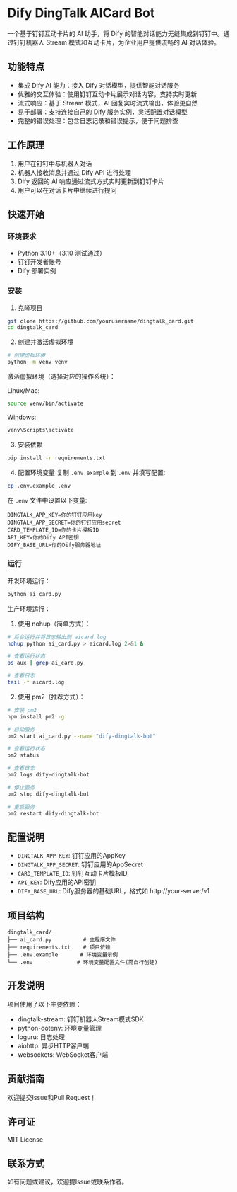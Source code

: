 # Dify DingTalk AICard Bot

一个基于钉钉互动卡片的 AI 助手，将 Dify 的智能对话能力无缝集成到钉钉中。通过钉钉机器人 Stream 模式和互动卡片，为企业用户提供流畅的 AI 对话体验。

## 功能特点

- 集成 Dify AI 能力：接入 Dify 对话模型，提供智能对话服务
- 优雅的交互体验：使用钉钉互动卡片展示对话内容，支持实时更新
- 流式响应：基于 Stream 模式，AI 回复实时流式输出，体验更自然
- 易于部署：支持连接自己的 Dify 服务实例，灵活配置对话模型
- 完整的错误处理：包含日志记录和错误提示，便于问题排查

## 工作原理

1. 用户在钉钉中与机器人对话
2. 机器人接收消息并通过 Dify API 进行处理
3. Dify 返回的 AI 响应通过流式方式实时更新到钉钉卡片
4. 用户可以在对话卡片中继续进行提问

## 快速开始

### 环境要求
- Python 3.10+（3.10 测试通过）
- 钉钉开发者账号
- Dify 部署实例

### 安装

1. 克隆项目
```bash
git clone https://github.com/yourusername/dingtalk_card.git
cd dingtalk_card
```

2. 创建并激活虚拟环境
```bash
# 创建虚拟环境
python -m venv venv
```

激活虚拟环境（选择对应的操作系统）：

Linux/Mac:
```bash
source venv/bin/activate
```

Windows:
```bash
venv\Scripts\activate
```

3. 安装依赖
```bash
pip install -r requirements.txt
```

4. 配置环境变量
复制 `.env.example` 到 `.env` 并填写配置:
```bash
cp .env.example .env
```

在 `.env` 文件中设置以下变量:
```
DINGTALK_APP_KEY=你的钉钉应用key
DINGTALK_APP_SECRET=你的钉钉应用secret
CARD_TEMPLATE_ID=你的卡片模板ID
API_KEY=你的Dify API密钥
DIFY_BASE_URL=你的Dify服务器地址
```

### 运行

开发环境运行：
```bash
python ai_card.py
```

生产环境运行：

1. 使用 nohup（简单方式）：
```bash
# 后台运行并将日志输出到 aicard.log
nohup python ai_card.py > aicard.log 2>&1 &

# 查看运行状态
ps aux | grep ai_card.py

# 查看日志
tail -f aicard.log
```

2. 使用 pm2（推荐方式）：
```bash
# 安装 pm2
npm install pm2 -g

# 启动服务
pm2 start ai_card.py --name "dify-dingtalk-bot"

# 查看运行状态
pm2 status

# 查看日志
pm2 logs dify-dingtalk-bot

# 停止服务
pm2 stop dify-dingtalk-bot

# 重启服务
pm2 restart dify-dingtalk-bot
```

## 配置说明

- `DINGTALK_APP_KEY`: 钉钉应用的AppKey
- `DINGTALK_APP_SECRET`: 钉钉应用的AppSecret
- `CARD_TEMPLATE_ID`: 钉钉互动卡片模板ID
- `API_KEY`: Dify应用的API密钥
- `DIFY_BASE_URL`: Dify服务器的基础URL，格式如 http://your-server/v1

## 项目结构

```
dingtalk_card/
├── ai_card.py          # 主程序文件
├── requirements.txt    # 项目依赖
├── .env.example       # 环境变量示例
└── .env              # 环境变量配置文件(需自行创建)
```

## 开发说明

项目使用了以下主要依赖：
- dingtalk-stream: 钉钉机器人Stream模式SDK
- python-dotenv: 环境变量管理
- loguru: 日志处理
- aiohttp: 异步HTTP客户端
- websockets: WebSocket客户端

## 贡献指南

欢迎提交Issue和Pull Request！

## 许可证

MIT License

## 联系方式

如有问题或建议，欢迎提Issue或联系作者。